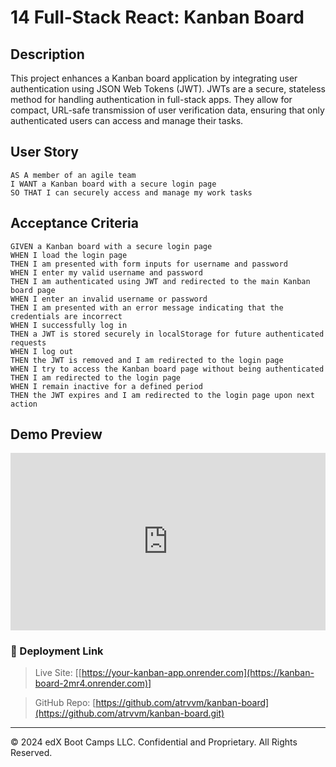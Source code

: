 # 14 Full-Stack React: Kanban Board

## Description

This project enhances a Kanban board application by integrating user authentication using JSON Web Tokens (JWT). JWTs are a secure, stateless method for handling authentication in full-stack apps. They allow for compact, URL-safe transmission of user verification data, ensuring that only authenticated users can access and manage their tasks.

## User Story

```
AS A member of an agile team
I WANT a Kanban board with a secure login page
SO THAT I can securely access and manage my work tasks
```

## Acceptance Criteria

```
GIVEN a Kanban board with a secure login page
WHEN I load the login page
THEN I am presented with form inputs for username and password
WHEN I enter my valid username and password
THEN I am authenticated using JWT and redirected to the main Kanban board page
WHEN I enter an invalid username or password
THEN I am presented with an error message indicating that the credentials are incorrect
WHEN I successfully log in
THEN a JWT is stored securely in localStorage for future authenticated requests
WHEN I log out
THEN the JWT is removed and I am redirected to the login page
WHEN I try to access the Kanban board page without being authenticated
THEN I am redirected to the login page
WHEN I remain inactive for a defined period
THEN the JWT expires and I am redirected to the login page upon next action
```

## Demo Preview
<div style="position: relative; padding-bottom: 56.25%; height: 0;"><iframe style="position: absolute; top: 0; left: 0; width: 100%; height: 100%; border: 0;" src="https://www.tella.tv/video/cmapefphk00090blb8x4va7xt/embed?b=0&title=0&a=0&loop=1&t=0&muted=0&wt=0" allowfullscreen allowtransparency></iframe></div>

### 🚀 Deployment Link

> Live Site: [[https://your-kanban-app.onrender.com](https://kanban-board-2mr4.onrender.com)]

> GitHub Repo: [https://github.com/atrvvm/kanban-board](https://github.com/atrvvm/kanban-board.git)
---

© 2024 edX Boot Camps LLC. Confidential and Proprietary. All Rights Reserved.
